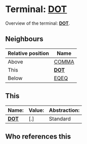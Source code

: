 # Terminal: **[DOT](./DOT.md)**

Overview of the terminal: **[DOT](./DOT.md)**.



## **Neighbours**

| Relative position | Name                                          |
| ----------------- | --------------------------------------------- |
| Above             | [COMMA](./COMMA.md) |
| This              | **[DOT](./DOT.md)** |
| Below             | [EQEQ](./EQEQ.md) |



## **This**

| Name:                                       | Value:          | Abstraction:    |
| ------------------------------------------- | --------------- | --------------- |
| **[DOT](./DOT.md)** | [.] | Standard |



## **Who references this**



